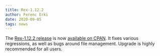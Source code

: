 ```yaml
---
title: Rex-1.12.2
author: Ferenc Erki
date: 2020-09-05
tags: news
---
```


The [Rex-1.12.2 release](/docs/release_notes/1.12.2.html) is now [available on CPAN](https://metacpan.org/release/FERKI/Rex-1.12.2). It fixes various regressions, as well as bugs around file management. Upgrade is highly recommended for all users.
